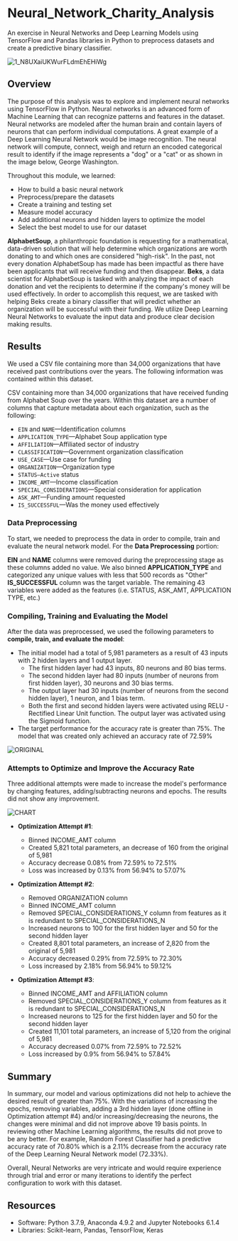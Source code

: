 # Neural_Network_Charity_Analysis

An exercise in Neural Networks and Deep Learning Models using TensorFlow and Pandas libraries in Python to preprocess datasets and create a predictive binary classifier.

![1_N8UXaiUKWurFLdmEhEHiWg](https://user-images.githubusercontent.com/103727169/195529145-b6b9dc5d-1bd1-48b8-9afa-de6ae324e424.jpeg)


## Overview

The purpose of this analysis was to explore and implement neural networks using TensorFlow in Python. Neural networks is an advanced form of Machine Learning that can recognize patterns and features in the dataset. Neural networks are modeled after the human brain and contain layers of neurons that can perform individual computations. A great example of a Deep Learning Neural Network would be image recognition. The neural network will compute, connect, weigh and return an encoded categorical result to identify if the image represents a "dog" or a "cat" or as shown in the image below, George Washington.

Throughout this module, we learned:

* How to build a basic neural network
* Preprocess/prepare the datasets
* Create a training and testing set
* Measure model accuracy
* Add additional neurons and hidden layers to optimize the model
* Select the best model to use for our dataset

**AlphabetSoup**, a philanthropic foundation is requesting for a mathematical, data-driven solution that will help determine which organizations are worth donating to and which ones are considered "high-risk". In the past, not every donation AlphabetSoup has made has been impactful as there have been applicants that will receive funding and then disappear. **Beks**, a data scientist for AlphabetSoup is tasked with analyzing the impact of each donation and vet the recipients to determine if the company's money will be used effectively. In order to accomplish this request, we are tasked with helping Beks create a binary classifier that will predict whether an organization will be successful with their funding. We utilize Deep Learning Neural Networks to evaluate the input data and produce clear decision making results.

## Results

We used a CSV file containing more than 34,000 organizations that have received past contributions over the years. The following information was contained within this dataset.

CSV containing more than 34,000 organizations that have received funding from Alphabet Soup over the years. Within this dataset are a number of columns that capture metadata about each organization, such as the following:

* `EIN` and `NAME`—Identification columns
* `APPLICATION_TYPE`—Alphabet Soup application type
* `AFFILIATION`—Affiliated sector of industry
* `CLASSIFICATION`—Government organization classification
* `USE_CASE`—Use case for funding
* `ORGANIZATION`—Organization type
* `STATUS—Active` status
* `INCOME_AMT`—Income classification
* `SPECIAL_CONSIDERATIONS`—Special consideration for application
* `ASK_AMT`—Funding amount requested
* `IS_SUCCESSFUL`—Was the money used effectively

### Data Preprocessing

To start, we needed to preprocess the data in order to compile, train and evaluate the neural network model. For the **Data Preprocessing** portion:

**EIN** and **NAME** columns were removed during the preprocessing stage as these columns added no value.
We also binned **APPLICATION_TYPE** and categorized any unique values with less that 500 records as "Other"
**IS_SUCCESSFUL** column was the target variable.
The remaining 43 variables were added as the features (i.e. STATUS, ASK_AMT, APPLICATION TYPE, etc.)

### Compiling, Training and Evaluating the Model

After the data was preprocessed, we used the following parameters to **compile, train, and evaluate the model**:

* The initial model had a total of 5,981 parameters as a result of 43 inputs with 2 hidden layers and 1 output layer.
    * The first hidden layer had 43 inputs, 80 neurons and 80 bias terms.
    * The second hidden layer had 80 inputs (number of neurons from first hidden layer), 30 neurons and 30 bias terms.
    * The output layer had 30 inputs (number of neurons from the second hidden layer), 1 neuron, and 1 bias term.
    * Both the first and second hidden layers were activated using RELU - Rectified Linear Unit function. The output layer was activated using the Sigmoid function.
* The target performance for the accuracy rate is greater than 75%. The model that was created only achieved an accuracy rate of 72.59%

![ORIGINAL](https://user-images.githubusercontent.com/103727169/195521451-aa512ade-0efa-4d08-8627-6821c3d8c721.png)

### Attempts to Optimize and Improve the Accuracy Rate

Three additional attempts were made to increase the model's performance by changing features, adding/subtracting neurons and epochs. The results did not show any improvement.

![CHART](https://user-images.githubusercontent.com/103727169/195525807-4219e8f5-f00c-443f-8e76-474d05bb97bf.png)




* **Optimization Attempt #1**:

  * Binned INCOME_AMT column
  * Created 5,821 total parameters, an decrease of 160 from the original of 5,981
  * Accuracy decrease 0.08% from 72.59% to 72.51%
  * Loss was increased by 0.13% from 56.94% to 57.07%
  
* **Optimization Attempt #2**:

   * Removed ORGANIZATION column
   * Binned INCOME_AMT column
   * Removed SPECIAL_CONSIDERATIONS_Y column from features as it is redundant to SPECIAL_CONSIDERATIONS_N
   * Increased neurons to 100 for the first hidden layer and 50 for the second hidden layer
   * Created 8,801 total parameters, an increase of 2,820 from the original of 5,981
   * Accuracy decreased 0.29% from 72.59% to 72.30%
   * Loss increased by 2.18% from 56.94% to 59.12%

* **Optimization Attempt #3**:

   * Binned INCOME_AMT and AFFILIATION column
   * Removed SPECIAL_CONSIDERATIONS_Y column from features as it is redundant to SPECIAL_CONSIDERATIONS_N
   * Increased neurons to 125 for the first hidden layer and 50 for the second hidden layer
   * Created 11,101 total parameters, an increase of 5,120 from the original of 5,981
   * Accuracy decreased 0.07% from 72.59% to 72.52%
   * Loss increased by 0.9% from 56.94% to 57.84%

## Summary

In summary, our model and various optimizations did not help to achieve the desired result of greater than 75%. With the variations of increasing the epochs, removing variables, adding a 3rd hidden layer (done offline in Optimization attempt #4) and/or increasing/decreasing the neurons, the changes were minimal and did not improve above 19 basis points. In reviewing other Machine Learning algorithms, the results did not prove to be any better. For example, Random Forest Classifier had a predictive accuracy rate of 70.80% which is a 2.11% decrease from the accuracy rate of the Deep Learning Neural Network model (72.33%).

Overall, Neural Networks are very intricate and would require experience through trial and error or many iterations to identify the perfect configuration to work with this dataset.

## Resources

* Software: Python 3.7.9, Anaconda 4.9.2 and Jupyter Notebooks 6.1.4
* Libraries: Scikit-learn, Pandas, TensorFlow, Keras









